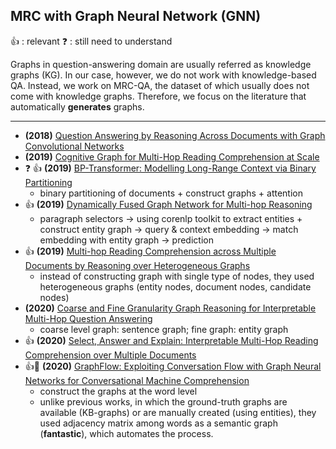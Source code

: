 ## MRC with Graph Neural Network (GNN)

:+1: : relevant :question: : still need to understand

Graphs in question-answering domain are usually referred as knowledge graphs (KG). In our case, however, we do not work with knowledge-based QA. Instead, we work on MRC-QA, the dataset of which usually does not come with knowledge graphs. Therefore, we focus on the literature that automatically **generates** graphs.

---
- **(2018)** [Question Answering by Reasoning Across Documents with Graph Convolutional Networks](https://arxiv.org/abs/1808.09920) 
- **(2019)** [Cognitive Graph for Multi-Hop Reading Comprehension at Scale](https://arxiv.org/abs/1905.05460)
- :question: :+1: **(2019)** [BP-Transformer: Modelling Long-Range Context via Binary Partitioning](https://arxiv.org/abs/1911.04070)
  - binary partitioning of documents + construct graphs + attention 
- :+1: **(2019)** [Dynamically Fused Graph Network for Multi-hop Reasoning](https://aclanthology.org/P19-1617/)
  - paragraph selectors -> using corenlp toolkit to extract entities + construct entity graph -> query & context embedding -> match embedding with entity graph -> prediction
- :+1: **(2019)** [Multi-hop Reading Comprehension across Multiple Documents by Reasoning over Heterogeneous Graphs](https://aclanthology.org/P19-1260/)
  -  instead of constructing graph with single type of nodes, they used heterogeneous graphs (entity nodes, document nodes, candidate nodes)
- **(2020)** [Coarse and Fine Granularity Graph Reasoning for Interpretable Multi-Hop Question Answering](https://ieeexplore.ieee.org/document/9037288)
  - coarse level graph: sentence graph; fine graph: entity graph  
- :+1: **(2020)** [Select, Answer and Explain: Interpretable Multi-Hop Reading Comprehension over Multiple Documents](https://arxiv.org/abs/1911.00484)
- :+1::tada: **(2020)** [GraphFlow: Exploiting Conversation Flow with Graph Neural Networks for Conversational Machine Comprehension](https://arxiv.org/abs/1908.00059) 
  - construct the graphs at the word level
  - unlike previous works, in which the ground-truth graphs are available (KB-graphs) or are manually created (using entities), they used adjacency matrix among words as a semantic graph (**fantastic**), which automates the process.
